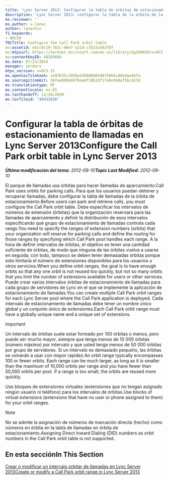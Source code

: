 ```yaml
---
title: 'Lync Server 2013: Configurar la tabla de órbitas de estacionamiento de llamadas'
description: 'Lync Server 2013: configurar la tabla de la órbita de la llamada.'
ms.reviewer: ''
ms.author: v-lanac
author: lanachin
f1.keywords:
- NOCSH
TOCTitle: Configure the Call Park orbit table
ms:assetid: e5cc0c19-7b2c-48e7-a21d-cfb23c842f0f
ms:mtpsurl: https://technet.microsoft.com/en-us/library/Gg399020(v=OCS.15)
ms:contentKeyID: 48185666
ms.date: 07/23/2014
manager: serdars
mtps_version: v=OCS.15
ms.openlocfilehash: ce9fb35c2958a426888d83d075064c88ddae4bfa
ms.sourcegitcommit: 36fee89bb887bea4f18b19f17a8c69daf5bc423d
ms.translationtype: MT
ms.contentlocale: es-ES
ms.lasthandoff: 11/26/2020
ms.locfileid: "49433636"
---
```

# <a name="configure-the-call-park-orbit-table-in-lync-server-2013"></a><span data-ttu-id="bdc86-103">Configurar la tabla de órbitas de estacionamiento de llamadas en Lync Server 2013</span><span class="sxs-lookup"><span data-stu-id="bdc86-103">Configure the Call Park orbit table in Lync Server 2013</span></span>

<div data-xmlns="http://www.w3.org/1999/xhtml">

<div class="topic" data-xmlns="http://www.w3.org/1999/xhtml" data-msxsl="urn:schemas-microsoft-com:xslt" data-cs="https://msdn.microsoft.com/">

<div data-asp="https://msdn2.microsoft.com/asp">



</div>

<div id="mainSection">

<div id="mainBody"><span data-ttu-id="bdc86-104">

<span> </span></span><span class="sxs-lookup"><span data-stu-id="bdc86-104">

<span> </span></span></span>

<span data-ttu-id="bdc86-105">_**Última modificación del tema:** 2012-09-10_</span><span class="sxs-lookup"><span data-stu-id="bdc86-105">_**Topic Last Modified:** 2012-09-10_</span></span>

<span data-ttu-id="bdc86-106">El parque de llamadas usa órbitas para hacer llamadas de aparcamiento.</span><span class="sxs-lookup"><span data-stu-id="bdc86-106">Call Park uses orbits for parking calls.</span></span> <span data-ttu-id="bdc86-107">Para que los usuarios puedan detener y recuperar llamadas, debe configurar la tabla de llamadas de la órbita de estacionamiento.</span><span class="sxs-lookup"><span data-stu-id="bdc86-107">Before users can park and retrieve calls, you must configure the Call Park orbit table.</span></span> <span data-ttu-id="bdc86-108">Debe especificar los intervalos de números de extensión (órbitas) que la organización reservará para las llamadas de aparcamiento y definir la distribución de esos intervalos especificando qué grupo de estacionamiento de llamadas controla cada rango.</span><span class="sxs-lookup"><span data-stu-id="bdc86-108">You need to specify the ranges of extension numbers (orbits) that your organization will reserve for parking calls and define the routing for those ranges by specifying which Call Park pool handles each range.</span></span> <span data-ttu-id="bdc86-109">A la hora de definir intervalos de órbitas, el objetivo es tener una cantidad suficiente de órbitas, de modo que ninguna de las órbitas vuelva a usarse en seguida; con todo, tampoco se deben tener demasiadas órbitas porque esto limitaría el número de extensiones disponibles para los usuarios u otros servicios.</span><span class="sxs-lookup"><span data-stu-id="bdc86-109">When you define orbit ranges, the goal is to have enough orbits so that any one orbit is not reused too quickly, but not so many orbits that you limit the number of extensions available for users or other services.</span></span> <span data-ttu-id="bdc86-110">Puede crear varios intervalos órbitas de estacionamiento de llamadas para cada grupo de servidores de Lync en el que se implemente la aplicación de estacionamiento de llamadas.</span><span class="sxs-lookup"><span data-stu-id="bdc86-110">You can create multiple Call Park orbit ranges for each Lync Server pool where the Call Park application is deployed.</span></span> <span data-ttu-id="bdc86-111">Cada intervalo de estacionamiento de llamadas debe tener un nombre único global y un conjunto único de extensiones.</span><span class="sxs-lookup"><span data-stu-id="bdc86-111">Each Call Park orbit range must have a globally unique name and a unique set of extensions.</span></span>

<div>


> [!IMPORTANT]  
> <span data-ttu-id="bdc86-p102">Un intervalo de órbitas suele estar formado por 100 órbitas o menos, pero puede ser mucho mayor, siempre que tenga menos de 10 000 órbitas (número máximo) por intervalo y que usted tenga menos de 50 000 órbitas por grupo de servidores. Si un intervalo es demasiado pequeño, las órbitas se volverán a usar con mayor rapidez.</span><span class="sxs-lookup"><span data-stu-id="bdc86-p102">An orbit range typically encompasses 100 or fewer orbits. Each range can be much larger, as long as it is smaller than the maximum of 10,000 orbits per range and you have fewer than 50,000 orbits per pool. If a range is too small, the orbits are reused more quickly.</span></span>



</div>

<span data-ttu-id="bdc86-115">Use bloques de extensiones virtuales (extensiones que no tengan asignado ningún usuario ni teléfono) para los intervalos de órbitas.</span><span class="sxs-lookup"><span data-stu-id="bdc86-115">Use blocks of virtual extensions (extensions that have no user or phone assigned to them) for your orbit ranges.</span></span>

<div>


> [!NOTE]  
> <span data-ttu-id="bdc86-116">No se admite la asignación de números de marcación directa (hecho) como números en órbita en la tabla de llamadas en órbita de estacionamiento.</span><span class="sxs-lookup"><span data-stu-id="bdc86-116">Assigning Direct Inward Dialing (DID) numbers as orbit numbers in the Call Park orbit table is not supported.</span></span>



</div>

<div>

## <a name="in-this-section"></a><span data-ttu-id="bdc86-117">En esta sección</span><span class="sxs-lookup"><span data-stu-id="bdc86-117">In This Section</span></span>

[<span data-ttu-id="bdc86-118">Crear o modificar un intervalo orbitar de llamadas en Lync Server 2013</span><span class="sxs-lookup"><span data-stu-id="bdc86-118">Create or modify a Call Park orbit range in Lync Server 2013</span></span>](lync-server-2013-create-or-modify-a-call-park-orbit-range.md)

<span data-ttu-id="bdc86-119"></div>

</div>

<span> </span>

</div>

</div>

</span><span class="sxs-lookup"><span data-stu-id="bdc86-119"></div>

</div>

<span> </span>

</div>

</div>

</span></span></div>

